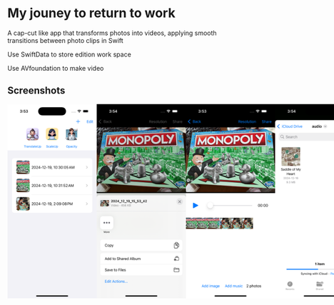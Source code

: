 # My jouney to return to work

A cap-cut like app that transforms photos into videos, applying smooth transitions between photo clips in Swift

Use SwiftData to store edition work space

Use AVfoundation to make video

## Screenshots

<div style="display: flex; justify-content: space-around;">
  <img src="ScreenShots/homepage.png" alt="MainPage" width="200">
  <img src="ScreenShots/share.png" alt="ShareView" width="200">
  <img src="ScreenShots/editing.png" alt="EditingWorkSpace" width="200">
  <img src="ScreenShots/add_audio.png" alt="Add Audio" width="200">
</div>

